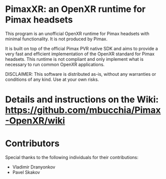 # PimaxXR: an OpenXR runtime for Pimax headsets

This program is an unofficial OpenXR runtime for Pimax headsets with minimal functionality. It is not produced by Pimax.

It is built on top of the official Pimax PVR native SDK and aims to provide a very fast and efficient implementation of the OpenXR standard for Pimax headsets. This runtime is not compliant and only implement what is necessary to run common OpenXR applications.

DISCLAIMER: This software is distributed as-is, without any warranties or conditions of any kind. Use at your own risks.

# Details and instructions on the Wiki: https://github.com/mbucchia/Pimax-OpenXR/wiki

# Contributors

Special thanks to the following individuals for their contributions:

- Vladimir Dranyonkov
- Pavel Skakov